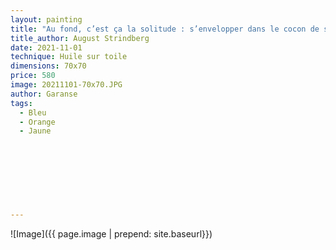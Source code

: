 ```yaml
---
layout: painting
title: "Au fond, c’est ça la solitude : s’envelopper dans le cocon de son âme, se faire chrysalide et attendre la métamorphose car elle arrive toujours."                      
title_author: August Strindberg                                       
date: 2021-11-01
technique: Huile sur toile 
dimensions: 70x70
price: 580
image: 20211101-70x70.JPG
author: Garanse
tags:
  - Bleu
  - Orange
  - Jaune
  
  
  
  
  
  
  
  
---
```

![Image]({{ page.image | prepend: site.baseurl}})


